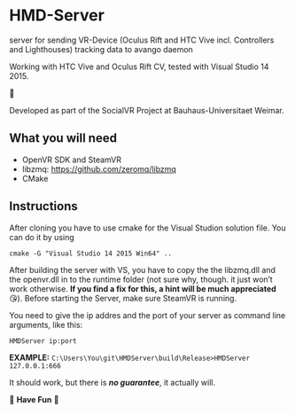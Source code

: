 # HMD-Server
server for sending VR-Device (Oculus Rift and HTC Vive incl. Controllers and Lighthouses) tracking data to avango daemon

Working with HTC Vive and Oculus Rift CV, tested with Visual Studio 14 2015.

:rocket:

Developed as part of the SocialVR Project at Bauhaus-Universitaet Weimar.

## What you will need
- OpenVR SDK and SteamVR
- libzmq: https://github.com/zeromq/libzmq
- CMake

## Instructions
After cloning you have to use cmake for the Visual Studion solution file. You can do it by using

`cmake -G "Visual Studio 14 2015 Win64" ..`

After building the server with VS, you have to copy the the libzmq.dll and the openvr.dll in to the runtime folder (not sure why, though. it just won’t work otherwise. **If you find a fix for this, a hint will be much appreciated** :kissing_heart:).
Before starting the Server, make sure SteamVR is running.

You need to give the ip addres and the port of your server as command line arguments, like this:

`HMDServer ip:port`

**EXAMPLE:** `C:\Users\You\git\HMDServer\build\Release>HMDServer 127.0.0.1:666`

It should work, but there is _**no guarantee**_, it actually will. 

:rocket: **Have Fun** :rocket:
